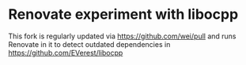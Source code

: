 # Renovate experiment with libocpp

This fork is regularly updated via https://github.com/wei/pull and runs Renovate in it to detect
outdated dependencies in https://github.com/EVerest/libocpp
